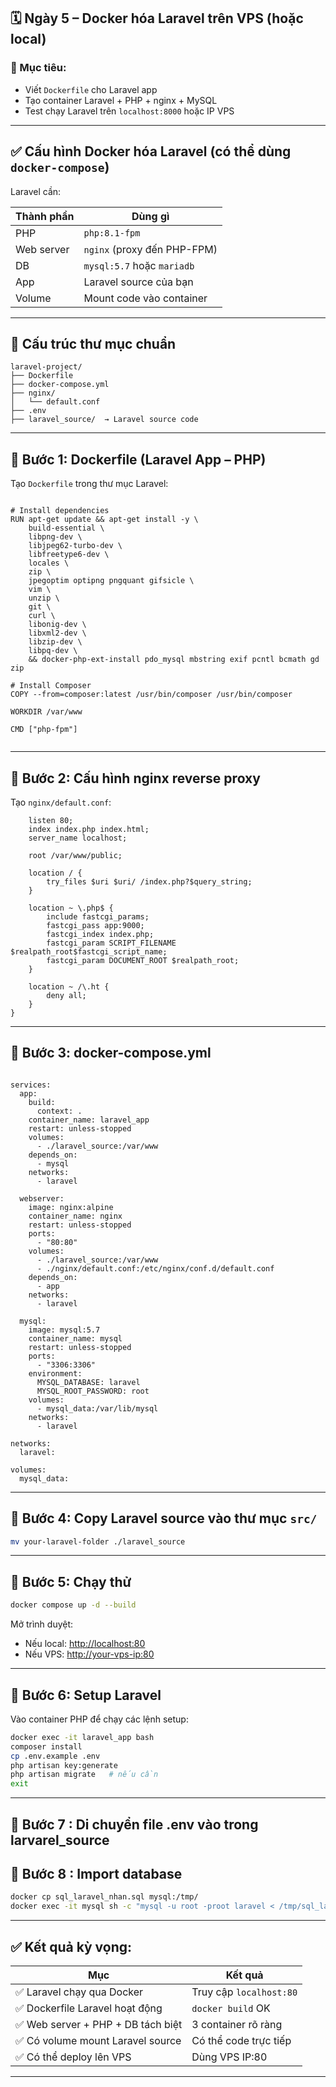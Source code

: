 

## 🗓️ **Ngày 5 – Docker hóa Laravel trên VPS (hoặc local)**

### 🎯 Mục tiêu:

* Viết `Dockerfile` cho Laravel app
* Tạo container Laravel + PHP + nginx + MySQL
* Test chạy Laravel trên `localhost:8000` hoặc IP VPS

---

## ✅ Cấu hình Docker hóa Laravel (có thể dùng `docker-compose`)

Laravel cần:

| Thành phần | Dùng gì                     |
| ---------- | --------------------------- |
| PHP        | `php:8.1-fpm`               |
| Web server | `nginx` (proxy đến PHP-FPM) |
| DB         | `mysql:5.7` hoặc `mariadb`  |
| App        | Laravel source của bạn      |
| Volume     | Mount code vào container    |

---

## 📂 Cấu trúc thư mục chuẩn

```
laravel-project/
├── Dockerfile
├── docker-compose.yml
├── nginx/
│   └── default.conf
├── .env
├── laravel_source/  → Laravel source code
```

---

## 🧩 **Bước 1: Dockerfile (Laravel App – PHP)**

Tạo `Dockerfile` trong thư mục Laravel:

```FROM php:8.2-fpm

# Install dependencies
RUN apt-get update && apt-get install -y \
    build-essential \
    libpng-dev \
    libjpeg62-turbo-dev \
    libfreetype6-dev \
    locales \
    zip \
    jpegoptim optipng pngquant gifsicle \
    vim \
    unzip \
    git \
    curl \
    libonig-dev \
    libxml2-dev \
    libzip-dev \
    libpq-dev \
    && docker-php-ext-install pdo_mysql mbstring exif pcntl bcmath gd zip

# Install Composer
COPY --from=composer:latest /usr/bin/composer /usr/bin/composer

WORKDIR /var/www

CMD ["php-fpm"]


```

---

## 🧩 **Bước 2: Cấu hình nginx reverse proxy**

Tạo `nginx/default.conf`:

```server {
    listen 80;
    index index.php index.html;
    server_name localhost;

    root /var/www/public;

    location / {
        try_files $uri $uri/ /index.php?$query_string;
    }

    location ~ \.php$ {
        include fastcgi_params;
        fastcgi_pass app:9000;
        fastcgi_index index.php;
        fastcgi_param SCRIPT_FILENAME $realpath_root$fastcgi_script_name;
        fastcgi_param DOCUMENT_ROOT $realpath_root;
    }

    location ~ /\.ht {
        deny all;
    }
}

```

---

## 🧩 **Bước 3: docker-compose.yml**

```version: '3.8'

services:
  app:
    build:
      context: .
    container_name: laravel_app
    restart: unless-stopped
    volumes:
      - ./laravel_source:/var/www
    depends_on:
      - mysql
    networks:
      - laravel

  webserver:
    image: nginx:alpine
    container_name: nginx
    restart: unless-stopped
    ports:
      - "80:80"
    volumes:
      - ./laravel_source:/var/www
      - ./nginx/default.conf:/etc/nginx/conf.d/default.conf
    depends_on:
      - app
    networks:
      - laravel

  mysql:
    image: mysql:5.7
    container_name: mysql
    restart: unless-stopped
    ports:
      - "3306:3306"
    environment:
      MYSQL_DATABASE: laravel
      MYSQL_ROOT_PASSWORD: root
    volumes:
      - mysql_data:/var/lib/mysql
    networks:
      - laravel

networks:
  laravel:

volumes:
  mysql_data:

```

---

## 🧩 **Bước 4: Copy Laravel source vào thư mục `src/`**

```bash
mv your-laravel-folder ./laravel_source
```

---

## 🧩 **Bước 5: Chạy thử**

```bash
docker compose up -d --build
```

Mở trình duyệt:

* Nếu local: [http://localhost:80](http://localhost:80)
* Nếu VPS: [http://your-vps-ip:80](http://your-vps-ip:80)

---

## 🧩 **Bước 6: Setup Laravel**

Vào container PHP để chạy các lệnh setup:

```bash
docker exec -it laravel_app bash
composer install
cp .env.example .env
php artisan key:generate
php artisan migrate   # nếu cần
exit
```

---
## 🧩 **Bước 7 : Di chuyển file .env vào trong larvarel_source**

##  🧩 **Bước 8 : Import database**

```bash
docker cp sql_laravel_nhan.sql mysql:/tmp/
docker exec -it mysql sh -c "mysql -u root -proot laravel < /tmp/sql_laravel_nhan.sql"
```

---

## ✅ Kết quả kỳ vọng:

| Mục                               | Kết quả                   |
| --------------------------------- | ------------------------- |
| ✅ Laravel chạy qua Docker         | Truy cập `localhost:80` |
| ✅ Dockerfile Laravel hoạt động    | `docker build` OK         |
| ✅ Web server + PHP + DB tách biệt | 3 container rõ ràng       |
| ✅ Có volume mount Laravel source  | Có thể code trực tiếp     |
| ✅ Có thể deploy lên VPS           | Dùng VPS IP:80          |

---



